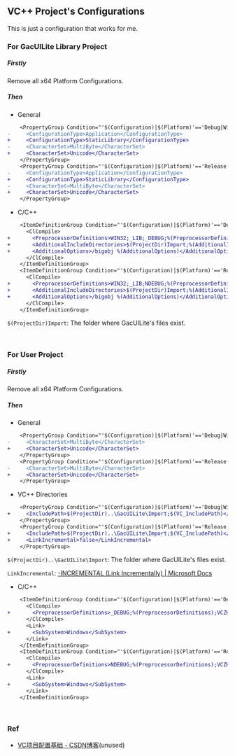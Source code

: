 ## VC++ Project's Configurations

This is just a configuration that works for me.

### For GacUILite Library Project

##### Firstly

Remove all x64 Platform Configurations.

##### Then

* General

```diff
    <PropertyGroup Condition="'$(Configuration)|$(Platform)'=='Debug|Win32'" Label="Configuration">
-     <ConfigurationType>Application</ConfigurationType>
+     <ConfigurationType>StaticLibrary</ConfigurationType>
-     <CharacterSet>MultiByte</CharacterSet>
+     <CharacterSet>Unicode</CharacterSet>
    </PropertyGroup>
    <PropertyGroup Condition="'$(Configuration)|$(Platform)'=='Release|Win32'" Label="Configuration">
-     <ConfigurationType>Application</ConfigurationType>
+     <ConfigurationType>StaticLibrary</ConfigurationType>
-     <CharacterSet>MultiByte</CharacterSet>
+     <CharacterSet>Unicode</CharacterSet>
    </PropertyGroup>
```

* C/C++

```diff
    <ItemDefinitionGroup Condition="'$(Configuration)|$(Platform)'=='Debug|Win32'">
      <ClCompile>
+       <PreprocessorDefinitions>WIN32;_LIB;_DEBUG;%(PreprocessorDefinitions);VCZH_DEBUG_NO_REFLECTION</PreprocessorDefinitions>
+       <AdditionalIncludeDirectories>$(ProjectDir)Import;%(AdditionalIncludeDirectories)</AdditionalIncludeDirectories>
+       <AdditionalOptions>/bigobj %(AdditionalOptions)</AdditionalOptions>
      </ClCompile>
    </ItemDefinitionGroup>
    <ItemDefinitionGroup Condition="'$(Configuration)|$(Platform)'=='Release|Win32'">
      <ClCompile>
+       <PreprocessorDefinitions>WIN32;_LIB;NDEBUG;%(PreprocessorDefinitions);VCZH_DEBUG_NO_REFLECTION</PreprocessorDefinitions>
+       <AdditionalIncludeDirectories>$(ProjectDir)Import;%(AdditionalIncludeDirectories)</AdditionalIncludeDirectories>
+       <AdditionalOptions>/bigobj %(AdditionalOptions)</AdditionalOptions>
      </ClCompile>
    </ItemDefinitionGroup>
```

```$(ProjectDir)Import```: The folder where GacUILite's files exist.

<br/>

### For User Project

##### Firstly

Remove all x64 Platform Configurations.

##### Then

* General

```diff
    <PropertyGroup Condition="'$(Configuration)|$(Platform)'=='Debug|Win32'" Label="Configuration">
-     <CharacterSet>MultiByte</CharacterSet>
+     <CharacterSet>Unicode</CharacterSet>
    </PropertyGroup>
    <PropertyGroup Condition="'$(Configuration)|$(Platform)'=='Release|Win32'" Label="Configuration">
-     <CharacterSet>MultiByte</CharacterSet>
+     <CharacterSet>Unicode</CharacterSet>
    </PropertyGroup>
```

* VC++ Directories

```diff
    <PropertyGroup Condition="'$(Configuration)|$(Platform)'=='Debug|Win32'">
+     <IncludePath>$(ProjectDir)..\GacUILite\Import;$(VC_IncludePath)</IncludePath>
    </PropertyGroup>
    <PropertyGroup Condition="'$(Configuration)|$(Platform)'=='Release|Win32'">
+     <IncludePath>$(ProjectDir)..\GacUILite\Import;$(VC_IncludePath)</IncludePath>
+     <LinkIncremental>false</LinkIncremental>
    </PropertyGroup>
```

```$(ProjectDir)..\GacUILite\Import```: The folder where GacUILite's files exist.

```LinkIncremental```: [-INCREMENTAL (Link Incrementally) | Microsoft Docs](https://docs.microsoft.com/en-us/cpp/build/reference/incremental-link-incrementally)

* C/C++

```diff
    <ItemDefinitionGroup Condition="'$(Configuration)|$(Platform)'=='Debug|Win32'">
      <ClCompile>
+       <PreprocessorDefinitions>_DEBUG;%(PreprocessorDefinitions);VCZH_DEBUG_NO_REFLECTION</PreprocessorDefinitions>
      </ClCompile>
      <Link>
+       <SubSystem>Windows</SubSystem>
      </Link>
    </ItemDefinitionGroup>
    <ItemDefinitionGroup Condition="'$(Configuration)|$(Platform)'=='Release|Win32'">
      <ClCompile>
+       <PreprocessorDefinitions>NDEBUG;%(PreprocessorDefinitions);VCZH_DEBUG_NO_REFLECTION</PreprocessorDefinitions>
      </ClCompile>
      <Link>
+       <SubSystem>Windows</SubSystem>
      </Link>
    </ItemDefinitionGroup>
```

<br/>

### Ref

* [VC项目配置基础 - CSDN博客](https://blog.csdn.net/phunxm/article/details/5082488)(unused)
